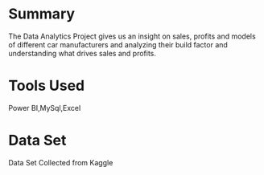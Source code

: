 # Summary
The Data Analytics Project gives us an insight on sales, profits and models of different car manufacturers and analyzing their build factor and understanding what drives sales and profits.

# Tools Used
Power BI,MySql,Excel

# Data Set
Data Set Collected from Kaggle
